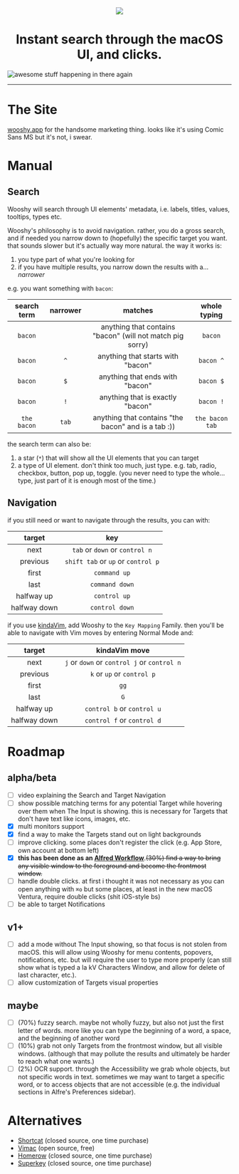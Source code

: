 <div align="center">
    <img src="https://github.com/godbout/Wooshy.docs/blob/master/assets/icon.png">
    <h1>Instant search through the macOS UI, and clicks.</h1>
</div>

![awesome stuff happening in there again](https://raw.githubusercontent.com/godbout/Wooshy.docs/master/assets/gif.gif "hehe again")

---

# The Site

[wooshy.app](https://wooshy.app) for the handsome marketing thing. looks like it's using Comic Sans MS but it's not, i swear.

# Manual

## Search

Wooshy will search through UI elements' metadata, i.e. labels, titles, values, tooltips, types etc.

Wooshy's philosophy is to avoid navigation.
rather, you do a gross search, and if needed you narrow down to (hopefully) the specific target you want.
that sounds slower but it's actually way more natural. the way it works is:

1. you type part of what you're looking for
2. if you have multiple results, you narrow down the results with a... _narrower_

e.g. you want something with `bacon`:

| search term     | narrower | matches                                                   | whole typing                                   
| :---:            | :---:    |  :---:                                                     | :---:
| `bacon`           |          | anything that contains "bacon" (will not match pig sorry) | `bacon`
| `bacon`           | `^`        | anything that starts with "bacon"                         | `bacon ^` 
| `bacon`           | `$`        | anything that ends with "bacon"                           | `bacon $`
| `bacon`           | `!`        | anything that is exactly "bacon"                          | `bacon !`
| `the bacon`       | `tab`      | anything that contains "the bacon" and is a tab :))       | `the bacon tab`

the search term can also be:
1. a star (`*`) that will show all the UI elements that you can target
2. a type of UI element. don't think too much, just type. e.g. tab, radio, checkbox, button, pop up, toggle. (you never need to type the whole... type, just part of it is enough most of the time.)

## Navigation

if you still need or want to navigate through the results, you can with:

| target         | key | 
| :---:           | :---:
| next           | `tab` or `down` or `control n`
| previous        | `shift tab` or `up` or `control p`
| first           | `command up`
| last           | `command down`
| halfway up       | `control up`
| halfway down       | `control down`

if you use [kindaVim](https://github.com/godbout/kindaVim.docs), add Wooshy to the `Key Mapping` Family. then you'll be able to navigate with Vim moves by entering Normal Mode and:

| target         | kindaVim move | 
| :---:           | :---: 
| next           | `j` or `down` or `control j` or `control n`
| previous        | `k` or `up` or `control p`
| first           | `gg`
| last           | `G`
| halfway up       | `control b` or `control u` 
| halfway down       | `control f` or `control d`

# Roadmap

## alpha/beta

- [ ] video explaining the Search and Target Navigation
- [ ] show possible matching terms for any potential Target while hovering over them when The Input is showing.
this is necessary for Targets that don't have text like icons, images, etc.
- [x] multi monitors support
- [x] find a way to make the Targets stand out on light backgrounds
- [ ] improve clicking. some places don't register the click (e.g. App Store, own account at bottom left)
- [x] **this has been done as an [Alfred Workflow](https://github.com/godbout/WooshyWindowToTheForeground)**.~~(30%) find a way to bring any visible window to the foreground and become the frontmost window.~~
- [ ] handle double clicks. at first i thought it was not necessary as you can open anything with `⌘o` but some places, at least in the new macOS Ventura, require double clicks (shit iOS-style bs)
- [ ] be able to target Notifications

## v1+

- [ ] add a mode without The Input showing, so that focus is not stolen from macOS.
this will allow using Wooshy for menu contents, popovers, notifications, etc.
but will require the user to type more properly (can still show what is typed a la kV Characters Window, and allow for delete of last character, etc.).
- [ ] allow customization of Targets visual properties

## maybe

- [ ] (70%) fuzzy search. maybe not wholly fuzzy, but also not just the first letter of words. more like you can type the beginning of a word, a space, and the beginning of another word
- [ ] (10%) grab not only Targets from the frontmost window, but all visible windows.
(although that may pollute the results and ultimately be harder to reach what one wants.)
- [ ] (2%) OCR support.
through the Accessibility we grab whole objects, but not specific words in text.
sometimes we may want to target a specific word, or to access objects that are not accessible (e.g. the individual sections in Alfre's Preferences sidebar).

# Alternatives

* [Shortcat](https://shortcatapp.com) (closed source, one time purchase)
* [Vimac](https://github.com/dexterleng/vimac) (open source, free)
* [Homerow](https://www.homerow.app) (closed source, one time purchase)
* [Superkey](https://superkey.app) (closed source, one time purchase)

